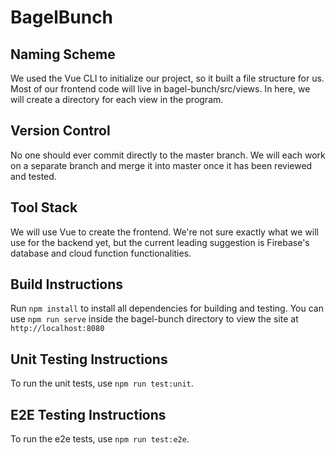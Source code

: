 # BagelBunch

## Naming Scheme
We used the Vue CLI to initialize our project, so it built a file structure for us. Most of our frontend code will live in bagel-bunch/src/views. In here, we will create a directory for each view in the program.

## Version Control
No one should ever commit directly to the master branch. We will each work on a separate branch and merge it into master once it has been reviewed and tested.

## Tool Stack
We will use Vue to create the frontend. We're not sure exactly what we will use for the backend yet, but the current leading suggestion is Firebase's database and cloud function functionalities.

## Build Instructions
Run `npm install` to install all dependencies for building and testing. You can use `npm run serve` inside the bagel-bunch directory to view the site at `http://localhost:8080`

## Unit Testing Instructions
To run the unit tests, use `npm run test:unit`.

## E2E Testing Instructions
To run the e2e tests, use `npm run test:e2e`.
